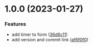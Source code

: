 # 1.0.0 (2023-01-27)


### Features

* add timer to form ([36d6c11](https://github.com/chewam/openai/commit/36d6c117d45d19737c190a0e6b712afa4d9e311f))
* add version and commit link ([af6f0f0](https://github.com/chewam/openai/commit/af6f0f03e2120d7754582b511c55022b49c2b75a))
